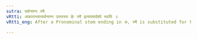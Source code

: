 ```yaml
---
sutra: सर्वनाम्नः स्मै
vRtti: अकारान्तात्सर्वनाम्न उत्तरस्य ङेः स्मै इत्ययमादेशो भवति ॥
vRtti_eng: After a Pronominal stem ending in अ, स्मै is substituted for the ए of the Dative.

---
```

